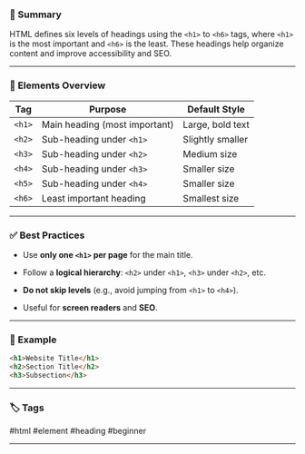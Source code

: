 ### 🧠 Summary

HTML defines six levels of headings using the `<h1>` to `<h6>` tags, where `<h1>` is the most important and `<h6>` is the least. These headings help organize content and improve accessibility and SEO.

---

### 📘 Elements Overview

|Tag|Purpose|Default Style|
|---|---|---|
|`<h1>`|Main heading (most important)|Large, bold text|
|`<h2>`|Sub-heading under `<h1>`|Slightly smaller|
|`<h3>`|Sub-heading under `<h2>`|Medium size|
|`<h4>`|Sub-heading under `<h3>`|Smaller size|
|`<h5>`|Sub-heading under `<h4>`|Smaller size|
|`<h6>`|Least important heading|Smallest size|

---

### ✅ Best Practices

- Use **only one `<h1>` per page** for the main title.
    
- Follow a **logical hierarchy**: `<h2>` under `<h1>`, `<h3>` under `<h2>`, etc.
    
- **Do not skip levels** (e.g., avoid jumping from `<h1>` to `<h4>`).
    
- Useful for **screen readers** and **SEO**.
    

---

### 🧪 Example

```html
<h1>Website Title</h1>
<h2>Section Title</h2>
<h3>Subsection</h3>
```

---

### 🏷️ Tags

#html #element #heading #beginner


---